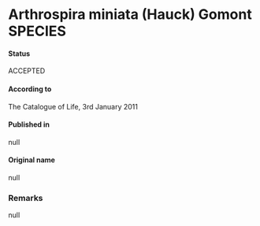 # Arthrospira miniata (Hauck) Gomont SPECIES

#### Status
ACCEPTED

#### According to
The Catalogue of Life, 3rd January 2011

#### Published in
null

#### Original name
null

### Remarks
null